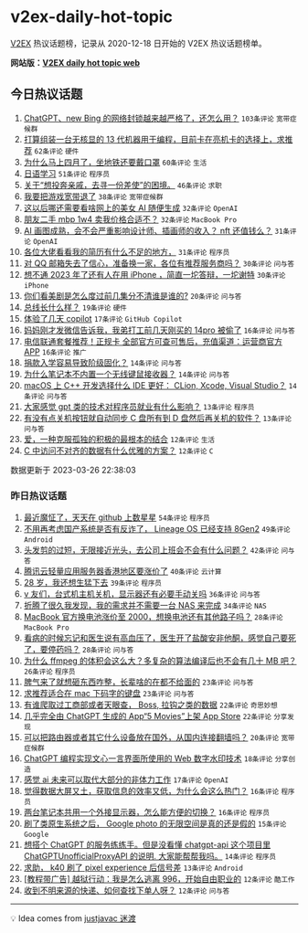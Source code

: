 # v2ex-daily-hot-topic

[V2EX](https://www.v2ex.com/) 热议话题榜，记录从 2020-12-18 日开始的 V2EX 热议话题榜单。

**网站版：[V2EX daily hot topic web](https://boojack.github.io/v2ex-daily-hot-topic-web/)**

## 今日热议话题

<!-- TODAY BEGIN -->

1. [ChatGPT、new Bing 的网络封锁越来越严格了，还怎么用？](https://www.v2ex.com/t/927207) `103条评论` `宽带症候群`
1. [打算组装一台无核显的 13 代机器用于编程，目前卡在亮机卡的选择上，求推荐](https://www.v2ex.com/t/927251) `62条评论` `硬件`
1. [为什么马上四月了，坐地铁还要戴口罩](https://www.v2ex.com/t/927226) `60条评论` `生活`
1. [日语学习](https://www.v2ex.com/t/927221) `51条评论` `程序员`
1. [关于“想投奔亲戚，去寻一份差使”的困境。](https://www.v2ex.com/t/927252) `46条评论` `求职`
1. [我要把游戏宽带退了](https://www.v2ex.com/t/927210) `38条评论` `宽带症候群`
1. [这以后哪还需要看啥网上的美女 AI 随便生成](https://www.v2ex.com/t/927232) `32条评论` `OpenAI`
1. [朋友二手 mbp 1w4 卖我价格合适不？](https://www.v2ex.com/t/927233) `32条评论` `MacBook Pro`
1. [AI 画图成熟，会不会严重影响设计师、插画师的收入？ nft 还值钱么？](https://www.v2ex.com/t/927269) `31条评论` `OpenAI`
1. [各位大佬看看我的简历有什么不足的地方，](https://www.v2ex.com/t/927280) `31条评论` `程序员`
1. [对 QQ 邮箱失去了信心，准备换一家，各位有推荐服务商吗？](https://www.v2ex.com/t/927213) `30条评论` `问与答`
1. [想不通 2023 年了还有人在用 iPhone ，简直一坨答辩，一坨谢特](https://www.v2ex.com/t/927240) `30条评论` `iPhone`
1. [你们看美剧是怎么度过前几集分不清谁是谁的?](https://www.v2ex.com/t/927321) `20条评论` `问与答`
1. [总线长什么样？](https://www.v2ex.com/t/927253) `19条评论` `硬件`
1. [体验了几天 copilot](https://www.v2ex.com/t/927313) `17条评论` `GitHub Copilot`
1. [妈妈刚才发微信告诉我，我弟打工前几天刚买的 14pro 被偷了](https://www.v2ex.com/t/927372) `16条评论` `问与答`
1. [电信联通套餐推荐！正规卡 全部官方可查可售后，充值渠道：运营商官方 APP](https://www.v2ex.com/t/927290) `16条评论` `推广`
1. [捐款入学容易导致阶级固化？](https://www.v2ex.com/t/927367) `14条评论` `问与答`
1. [为什么笔记本不内置一个无线键鼠接收器？](https://www.v2ex.com/t/927262) `14条评论` `问与答`
1. [macOS 上 C++ 开发选择什么 IDE 更好： CLion, Xcode, Visual Studio？](https://www.v2ex.com/t/927241) `14条评论` `问与答`
1. [大家感觉 gpt 类的技术对程序员就业有什么影响？](https://www.v2ex.com/t/927350) `13条评论` `程序员`
1. [有没有点关机按钮就自动同步 C 盘所有到 D 盘然后再关机的软件？](https://www.v2ex.com/t/927212) `13条评论` `问与答`
1. [爱，一种克服孤独的积极的最根本的结合](https://www.v2ex.com/t/927357) `12条评论` `生活`
1. [C 中访问不对齐的数据有什么优雅的方案？](https://www.v2ex.com/t/927247) `12条评论` `C`

数据更新于 2023-03-26 22:38:03

<!-- TODAY END -->

### 昨日热议话题

<!-- YESTERDAY BEGIN -->

1. [最近魔怔了，天天在 github 上数星星](https://www.v2ex.com/t/927016) `54条评论` `程序员`
1. [不用再考虑国产系统是否有反诈了， Lineage OS 已经支持 8Gen2](https://www.v2ex.com/t/927087) `49条评论` `Android`
1. [头发剪的过短，无限接近光头，去公司上班会不会有什么问题？](https://www.v2ex.com/t/927075) `42条评论` `问与答`
1. [腾讯云轻量应用服务器香港地区要涨价了](https://www.v2ex.com/t/927116) `40条评论` `云计算`
1. [28 岁，我还想生猛下去](https://www.v2ex.com/t/927096) `39条评论` `程序员`
1. [v 友们，台式机主机关机，显示器还有必要手动关吗](https://www.v2ex.com/t/927059) `36条评论` `问与答`
1. [折腾了很久我发现，我的需求并不需要一台 NAS 来完成](https://www.v2ex.com/t/927088) `34条评论` `NAS`
1. [MacBook 官方换电池涨价至 2000，想换电池还有其他路子吗？](https://www.v2ex.com/t/927055) `28条评论` `MacBook Pro`
1. [看病的时候忘记和医生说有高血压了，医生开了盐酸安非他酮，感觉自己要死了，要停药吗？](https://www.v2ex.com/t/927130) `28条评论` `问与答`
1. [为什么 ffmpeg 的体积会这么大？多复杂的算法编译后也不会有几十 MB 吧？](https://www.v2ex.com/t/927148) `26条评论` `程序员`
1. [脾气来了就想砸东西咋整，长辈啥的在都不给面的](https://www.v2ex.com/t/927190) `23条评论` `问与答`
1. [求推荐适合在 mac 下码字的键盘](https://www.v2ex.com/t/927076) `23条评论` `问与答`
1. [有谁爬取过工商部或者天眼查， Boss, 拉钩之类的数据](https://www.v2ex.com/t/927163) `22条评论` `奇思妙想`
1. [几乎完全由 ChatGPT 生成的 App“5 Movies”上架 App Store](https://www.v2ex.com/t/927018) `22条评论` `分享发现`
1. [可以把路由器或者其它什么设备放在国外，从国内连接翻墙吗？](https://www.v2ex.com/t/927183) `20条评论` `宽带症候群`
1. [ChatGPT 编程实现文心一言界面所使用的 Web 数字水印技术](https://www.v2ex.com/t/927165) `18条评论` `分享创造`
1. [感觉 ai 未来可以取代大部分的非体力工作](https://www.v2ex.com/t/927129) `17条评论` `OpenAI`
1. [觉得数据大屏又土，获取信息的效率又低，为什么会这么热门？](https://www.v2ex.com/t/927179) `16条评论` `程序员`
1. [两台笔记本共用一个外接显示器，怎么能方便的切换？](https://www.v2ex.com/t/927091) `16条评论` `程序员`
1. [刷了类原生系统之后， Google photo 的无限空间是真的还是假的](https://www.v2ex.com/t/927154) `15条评论` `Google`
1. [想搭个 ChatGPT 的服务练练手。但是没看懂 chatgpt-api 这个项目里 ChatGPTUnofficialProxyAPI 的说明. 大家能帮帮我吗。](https://www.v2ex.com/t/927108) `14条评论` `程序员`
1. [求助， k40 刷了 pixel experience 后信号差](https://www.v2ex.com/t/927028) `13条评论` `Android`
1. [[教程带广告] 越狱行动：我是怎么逃离 996，开始自由职业的](https://www.v2ex.com/t/927067) `12条评论` `酷工作`
1. [收到不明来源的快递、如何查找下单人呀？](https://www.v2ex.com/t/927014) `12条评论` `问与答`

<!-- YESTERDAY END -->

---

💡 Idea comes from [justjavac 迷渡](https://github.com/justjavac/)
